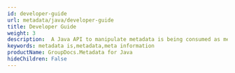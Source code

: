 ```yaml
---
id: developer-guide
url: metadata/java/developer-guide
title: Developer Guide
weight: 3
description:  A Java API to manipulate metadata is being consumed as metadata viewer for CRUD operations. It helps developers to read, write, edit and remove meta information from all popular document file formats
keywords: metadata is,metadata,meta information
productName: GroupDocs.Metadata for Java
hideChildren: False
---
```

